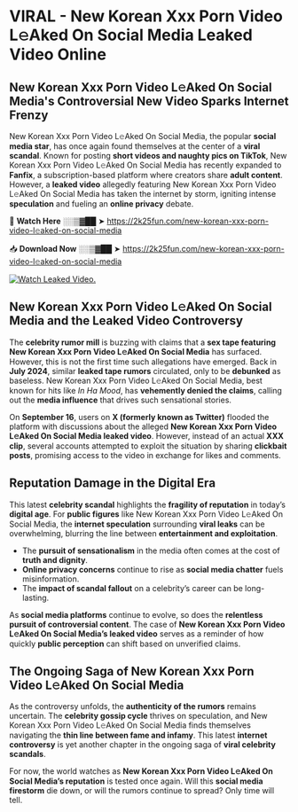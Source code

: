 # VIRAL - New Korean Xxx Porn Video L𝚎Aked On Social Media Leaked Video Online

## **New Korean Xxx Porn Video L𝚎Aked On Social Media's Controversial New Video Sparks Internet Frenzy**  

New Korean Xxx Porn Video L𝚎Aked On Social Media, the popular **social media star**, has once again found themselves at the center of a **viral scandal**. Known for posting **short videos and naughty pics on TikTok**, New Korean Xxx Porn Video L𝚎Aked On Social Media has recently expanded to **Fanfix**, a subscription-based platform where creators share **adult content**. However, a **leaked video** allegedly featuring New Korean Xxx Porn Video L𝚎Aked On Social Media has taken the internet by storm, igniting intense **speculation** and fueling an **online privacy** debate.  

🔴 **Watch Here** ░░▒▓██ ➤ https://2k25fun.com/new-korean-xxx-porn-video-l𝚎aked-on-social-media  

📥 **Download Now** ░░▒▓██ ➤ https://2k25fun.com/new-korean-xxx-porn-video-l𝚎aked-on-social-media  

[![Watch Leaked Video.](https://miro.medium.com/v2/resize:fit:828/format:webp/1*cilzJN44JGOrTw9NJCrNHA.gif "Watch Leaked Video")](https://2k25fun.com/new-korean-xxx-porn-video-l𝚎aked-on-social-media)

## **New Korean Xxx Porn Video L𝚎Aked On Social Media and the Leaked Video Controversy**  

The **celebrity rumor mill** is buzzing with claims that a **sex tape featuring New Korean Xxx Porn Video L𝚎Aked On Social Media** has surfaced. However, this is not the first time such allegations have emerged. Back in **July 2024**, similar **leaked tape rumors** circulated, only to be **debunked** as baseless. New Korean Xxx Porn Video L𝚎Aked On Social Media, best known for hits like *In Ha Mood*, has **vehemently denied the claims**, calling out the **media influence** that drives such sensational stories.  

On **September 16**, users on **X (formerly known as Twitter)** flooded the platform with discussions about the alleged **New Korean Xxx Porn Video L𝚎Aked On Social Media leaked video**. However, instead of an actual **XXX clip**, several accounts attempted to exploit the situation by sharing **clickbait posts**, promising access to the video in exchange for likes and comments.  

## **Reputation Damage in the Digital Era**  

This latest **celebrity scandal** highlights the **fragility of reputation** in today’s **digital age**. For **public figures** like New Korean Xxx Porn Video L𝚎Aked On Social Media, the **internet speculation** surrounding **viral leaks** can be overwhelming, blurring the line between **entertainment and exploitation**.  

- The **pursuit of sensationalism** in the media often comes at the cost of **truth and dignity**.  
- **Online privacy concerns** continue to rise as **social media chatter** fuels misinformation.  
- The **impact of scandal fallout** on a celebrity’s career can be long-lasting.  

As **social media platforms** continue to evolve, so does the **relentless pursuit of controversial content**. The case of **New Korean Xxx Porn Video L𝚎Aked On Social Media’s leaked video** serves as a reminder of how quickly **public perception** can shift based on unverified claims.  

## **The Ongoing Saga of New Korean Xxx Porn Video L𝚎Aked On Social Media**  

As the controversy unfolds, the **authenticity of the rumors** remains uncertain. The **celebrity gossip cycle** thrives on speculation, and New Korean Xxx Porn Video L𝚎Aked On Social Media finds themselves navigating the **thin line between fame and infamy**. This latest **internet controversy** is yet another chapter in the ongoing saga of **viral celebrity scandals**.  

For now, the world watches as **New Korean Xxx Porn Video L𝚎Aked On Social Media’s reputation** is tested once again. Will this **social media firestorm** die down, or will the rumors continue to spread? Only time will tell.